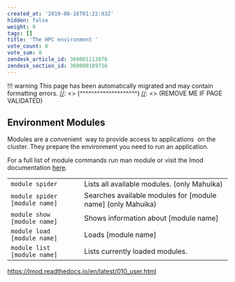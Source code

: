 ```yaml
---
created_at: '2019-08-16T01:22:03Z'
hidden: false
weight: 9
tags: []
title: 'The HPC environment '
vote_count: 0
vote_sum: 0
zendesk_article_id: 360001113076
zendesk_section_id: 360000189716
---
```




[//]: <> (REMOVE ME IF PAGE VALIDATED)
[//]: <> (vvvvvvvvvvvvvvvvvvvv)
!!! warning
    This page has been automatically migrated and may contain formatting errors.
[//]: <> (^^^^^^^^^^^^^^^^^^^^)
[//]: <> (REMOVE ME IF PAGE VALIDATED)

## Environment Modules

Modules are a convenient  way to provide access to applications  on the
cluster. They prepare the environment you need to run an application.

For a full list of module commands run man module or visit the lmod
documentation
[here](https://lmod.readthedocs.io/en/latest/010_user.html).

|                               |                                                               |
|-------------------------------|---------------------------------------------------------------|
| `module spider`               | Lists all available modules. (only Mahuika)                   |
| `module spider [module name]` | Searches available modules for \[module name\] (only Mahuika) |
| `module show [module name]`   | Shows information about \[module name\]                       |
| `module load [module name]`   | Loads \[module name\]                                         |
| `module list [module name]`   | Lists currently loaded modules.                               |



<https://lmod.readthedocs.io/en/latest/010_user.html>